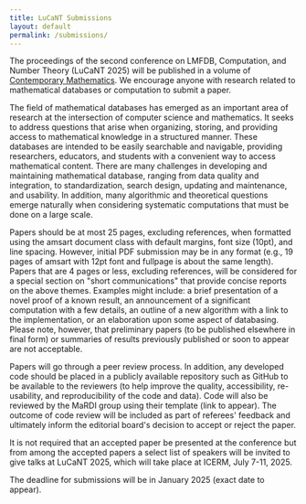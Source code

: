 ```yaml
---
title: LuCaNT Submissions
layout: default
permalink: /submissions/
---
```


<p>The proceedings of the second conference on LMFDB, Computation, and Number Theory (LuCaNT 2025) will be published in a volume of <a href="https://www.ams.org/books/conm/">Contemporary Mathematics</a>. We encourage anyone with research related to mathematical databases or computation to submit a paper.</p>

<p>The field of mathematical databases has emerged as an important area of research at the intersection of computer science and mathematics.  It seeks to address questions that arise when organizing, storing, and providing access to mathematical knowledge in a structured manner.  These databases are intended to be easily searchable and navigable, providing researchers, educators, and students with a convenient way to access mathematical content.  There are many challenges in developing and maintaining mathematical database, ranging from data quality and integration, to standardization, search design, updating and maintenance, and usability.  In addition, many algorithmic and theoretical questions emerge naturally when considering systematic computations that must be done on a large scale.</p>

<p>Papers should be at most 25 pages, excluding references, when formatted using the amsart document class with default margins, font size (10pt), and line spacing. However, initial PDF submission may be in any format (e.g., 19 pages of amsart with 12pt font and fullpage is about the same length).  Papers that are 4 pages or less, excluding references, will be considered for a special section on "short communications" that provide concise reports on the above themes.  Examples might include: a brief presentation of a novel proof of a known result, an announcement of a significant computation with a few details, an outline of a new algorithm with a link to the implementation, or an elaboration upon some aspect of databasing.  Please note, however, that preliminary papers (to be published elsewhere in final form) or summaries of results previously published or soon to appear are not acceptable.</p>

<p>Papers will go through a peer review process. In addition, any developed code should be placed in a publicly available repository such as GitHub to be available to the reviewers (to help improve the quality, accessibility, re-usability, and reproducibility of the code and data).  Code will also be reviewed by the MaRDI group using their template (link to appear).  The outcome of code review will be included as part of referees' feedback and ultimately inform the editorial board's decision to accept or reject the paper.</p>

<p>It is not required that an accepted paper be presented at the conference but from among the accepted papers a select list of speakers will be invited to give talks at LuCaNT 2025, which will take place at ICERM, July 7-11, 2025.</p>

<p>The deadline for submissions will be in January 2025 (exact date to appear).</p>
